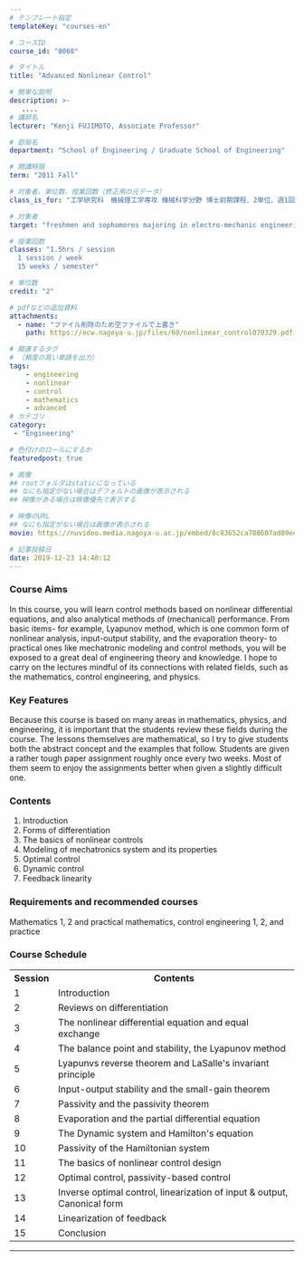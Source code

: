 ```yaml
---
# テンプレート指定
templateKey: "courses-en"

# コースID
course_id: "0060"

# タイトル
title: "Advanced Nonlinear Control"

# 簡単な説明
description: >-
   ....
# 講師名
lecturer: "Kenji FUJIMOTO, Associate Professor"

# 部局名
department: "School of Engineering / Graduate School of Engineering"

# 開講時限
term: "2011	Fall"

# 対象者、単位数、授業回数（修正用の元データ）
class_is_for: "工学研究科　機械理工学専攻 機械科学分野 博士前期課程、2単位、週1回全15回"

# 対象者
target: "freshmen and sophomores majoring in electro-mechanic engineering"

# 授業回数
classes: "1.5hrs / session
  1 session / week
  15 weeks / semester"

# 単位数
credit: "2"

# pdfなどの追加資料
attachments:
  - name: "ファイル削除のため空ファイルで上書き" 
    path: https://ocw.nagoya-u.jp/files/60/nonlinear_control070329.pdf

# 関連するタグ
# （頻度の高い単語を出力）
tags:
    - engineering
    - nonlinear
    - control
    - mathematics
    - advanced
# カテゴリ
category:
 - "Engineering"

# 色付けのロールにするか
featuredpost: true

# 画像
## rootフォルダはstaticになっている
## なにも指定がない場合はデフォルトの画像が表示される
## 映像がある場合は映像優先で表示する

# 映像のURL
## なにも指定がない場合は画像が表示される
movie: https://nuvideo.media.nagoya-u.ac.jp/embed/8c83652ca708607ad09eeddcd6b6cf0f19052905

# 記事投稿日
date: 2019-12-23 14:40:12
---
```


### Course Aims

In this course, you will learn control methods based on nonlinear differential equations, and also analytical methods of (mechanical) performance. From basic items- for example, Lyapunov method, which is one common form of nonlinear analysis, input-output stability, and the evaporation theory- to practical ones like mechatronic modeling and control methods, you will be exposed to a great deal of engineering theory and knowledge. I hope to carry on the lectures mindful of its connections with related fields, such as the mathematics, control engineering, and physics.

### Key Features

Because this course is based on many areas in mathematics, physics, and engineering, it is important that the students review these fields during the course. The lessons themselves are mathematical, so I try to give students both the abstract concept and the examples that follow. Students are given a rather tough paper assignment roughly once every two weeks. Most of them seem to enjoy the assignments better when given a slightly difficult one.

### Contents

1. Introduction
2. Forms of differentiation
3. The basics of nonlinear controls
4. Modeling of mechatronics system and its properties
5. Optimal control
6. Dynamic control
7. Feedback linearity

### Requirements and recommended courses

Mathematics 1, 2 and practical mathematics, control engineering 1, 2, and practice

<h3>Course Schedule</h3>
<table class="basic" width="455">
<tr>
<th width="20" class="center">Session</th>
<th class="center">Contents</th>
</tr>
<tr>
<td class="center">1</td>
<td>
Introduction
</td>
</tr>
<tr>
<td class="center">2</td>
<td>
Reviews on differentiation
</td>
</tr>
<tr>
<td class="center">3</td>
<td>
The nonlinear differential equation and equal exchange
</td>
</tr>
<tr>
<td class="center">4</td>
<td>
The balance point and stability, the Lyapunov method
</td>
</tr>
<tr>
<td class="center">5</td>
<td>
Lyapunvs reverse theorem and LaSalle's invariant principle
</td>
</tr>
<tr>
<td class="center">6</td>
<td>
Input-output stability and the small-gain theorem
</td>
</tr>
<tr>
<td class="center">7</td>
<td>
Passivity and the passivity theorem
</td>
</tr>
<tr>
<td class="center">8</td>
<td>
Evaporation and the partial differential equation
</td>
</tr>
<tr>
<td class="center">9</td>
<td>
The Dynamic system and Hamilton's equation
</td>
</tr>
<tr>
<td class="center">10</td>
<td>
Passivity of the Hamiltonian system
</td>
</tr>
<tr>
<td class="center">11</td>
<td>
The basics of nonlinear control design
</td>
</tr>
<tr>
<td class="center">12</td>
<td>
Optimal control, passivity-based control
</td>
</tr>
<tr>
<td class="center">13</td>
<td>
Inverse optimal control, linearization of input & output, Canonical form
</td>
</tr>
<tr>
<td class="center">14</td>
<td>
Linearization of feedback
</td>
</tr>
<tr>
<td class="center">15</td>
<td>
Conclusion
</td>
</tr>
</table>

---
